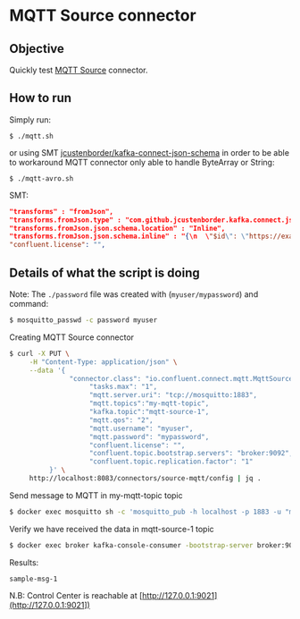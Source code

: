 # MQTT Source connector



## Objective

Quickly test [MQTT Source](https://docs.confluent.io/current/connect/kafka-connect-mqtt/mqtt-source-connector/mqtt_source_connector_quickstart.html#example-configure-mqtt-source-connector-for-eclipse-mosquitto-broker) connector.


## How to run

Simply run:

```
$ ./mqtt.sh
```

or using SMT [jcustenborder/kafka-connect-json-schema](https://www.confluent.io/hub/jcustenborder/kafka-connect-json-schema) in order to be able to workaround MQTT connector only able to handle ByteArray or String:

```
$ ./mqtt-avro.sh
```

SMT:

```json
"transforms" : "fromJson",
"transforms.fromJson.type" : "com.github.jcustenborder.kafka.connect.json.FromJson$Value",
"transforms.fromJson.json.schema.location" : "Inline",
"transforms.fromJson.json.schema.inline" : "{\n  \"$id\": \"https://example.com/person.schema.json\",\n  \"$schema\": \"http://json-schema.org/draft-07/schema#\",\n  \"title\": \"Person\",\n  \"type\": \"object\",\n  \"properties\": {\n    \"firstName\": {\n      \"type\": \"string\",\n      \"description\": \"The person first name.\"\n    },\n    \"lastName\": {\n      \"type\": \"string\",\n      \"description\": \"The person last name.\"\n    },\n    \"age\": {\n      \"description\": \"Age in years which must be equal to or greater than zero.\",\n      \"type\": \"integer\",\n      \"minimum\": 0\n    }\n  }\n}",
"confluent.license": "",
```

## Details of what the script is doing

Note: The `./password` file was created with (`myuser/mypassword`) and command:

```bash
$ mosquitto_passwd -c password myuser
```

Creating MQTT Source connector

```bash
$ curl -X PUT \
     -H "Content-Type: application/json" \
     --data '{
               "connector.class": "io.confluent.connect.mqtt.MqttSourceConnector",
                    "tasks.max": "1",
                    "mqtt.server.uri": "tcp://mosquitto:1883",
                    "mqtt.topics":"my-mqtt-topic",
                    "kafka.topic":"mqtt-source-1",
                    "mqtt.qos": "2",
                    "mqtt.username": "myuser",
                    "mqtt.password": "mypassword",
                    "confluent.license": "",
                    "confluent.topic.bootstrap.servers": "broker:9092",
                    "confluent.topic.replication.factor": "1"
          }' \
     http://localhost:8083/connectors/source-mqtt/config | jq .
```



Send message to MQTT in my-mqtt-topic topic

```bash
$ docker exec mosquitto sh -c 'mosquitto_pub -h localhost -p 1883 -u "myuser" -P "mypassword" -t "my-mqtt-topic" -m "sample-msg-1"'
```

Verify we have received the data in mqtt-source-1 topic

```bash
$ docker exec broker kafka-console-consumer -bootstrap-server broker:9092 --topic mqtt-source-1 --from-beginning --max-messages 1
```

Results:

```
sample-msg-1
```

N.B: Control Center is reachable at [http://127.0.0.1:9021](http://127.0.0.1:9021])

